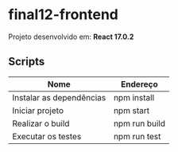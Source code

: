 # final12-frontend

Projeto desenvolvido em: **React 17.0.2**

## Scripts

| Nome                     | Endereço      |
| ------------------------ | ------------- |
| Instalar as dependências | npm install   |
| Iniciar projeto          | npm start     |
| Realizar o build         | npm run build |
| Executar os testes       | npm run test  |
